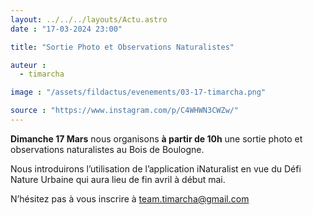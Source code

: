 ```yaml
---
layout: ../../../layouts/Actu.astro
date : "17-03-2024 23:00"

title: "Sortie Photo et Observations Naturalistes"

auteur :
  - timarcha

image : "/assets/fildactus/evenements/03-17-timarcha.png"

source : "https://www.instagram.com/p/C4WHWN3CWZw/"
---
```


__Dimanche 17 Mars__ nous organisons __à partir de 10h__ une sortie photo et observations naturalistes au Bois de Boulogne.

Nous introduirons l’utilisation de l’application iNaturalist en vue du Défi Nature Urbaine qui aura lieu de fin avril à début mai.

N’hésitez pas à vous inscrire à team.timarcha@gmail.com